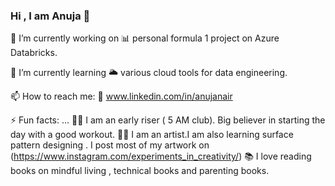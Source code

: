 ### Hi , I am Anuja 👋


🔭 I’m currently working on 
   📊 personal formula 1 project on Azure Databricks.
   
🌱 I’m currently learning 
   🌥️ various cloud tools for data engineering.

📫 How to reach me: 
  🔗 www.linkedin.com/in/anujanair
  
⚡ Fun facts: ...
  🏃‍♀️ I am an early riser ( 5 AM club). Big believer in starting the day with a good workout.
  👩‍🎨 I am an artist.I am also learning surface pattern designing . I post most of my artwork on 
     (https://www.instagram.com/experiments_in_creativity/)
  📚 I love reading books on mindful living , technical books and parenting books.

 
